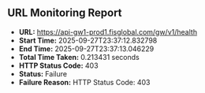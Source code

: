 ## URL Monitoring Report

- **URL:** https://api-gw1-prod1.fisglobal.com/gw/v1/health
- **Start Time:** 2025-09-27T23:37:12.832798
- **End Time:** 2025-09-27T23:37:13.046229
- **Total Time Taken:** 0.213431 seconds
- **HTTP Status Code:** 403
- **Status:** Failure
- **Failure Reason:** HTTP Status Code: 403
